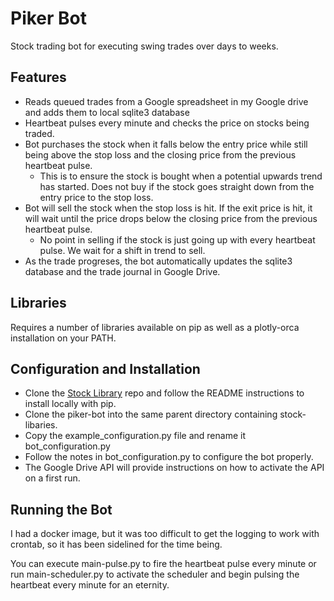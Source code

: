 # Piker Bot

Stock trading bot for executing swing trades over days to weeks. 

## Features
- Reads queued trades from a Google spreadsheet in my Google drive and adds them to local sqlite3 database
- Heartbeat pulses every minute and checks the price on stocks being traded.
- Bot purchases the stock when it falls below the entry price while still being above the stop loss and the closing price from the previous heartbeat pulse.
	- This is to ensure the stock is bought when a potential upwards trend has started. Does not buy if the stock goes straight down from the entry price to the stop loss.
- Bot will sell the stock when the stop loss is hit. If the exit price is hit, it will wait until the price drops below the closing price from the previous heartbeat pulse.
	- No point in selling if the stock is just going up with every heartbeat pulse. We wait for a shift in trend to sell.
- As the trade progreses, the bot automatically updates the sqlite3 database and the trade journal in Google Drive.

## Libraries
Requires a number of libraries available on pip as well as a plotly-orca installation on your PATH.

## Configuration and Installation
- Clone the [Stock Library](https://github.com/adam-long-tech/stock-libraries) repo and follow the README instructions to install locally with pip.
- Clone the piker-bot into the same parent directory containing stock-libaries.
- Copy the example_configuration.py file and rename it bot_configuration.py
- Follow the notes in bot_configuration.py to configure the bot properly.
- The Google Drive API will provide instructions on how to activate the API on a first run.

## Running the Bot

I had a docker image, but it was too difficult to get the logging to work with crontab, so it has been sidelined for the time being.

You can execute main-pulse.py to fire the heartbeat pulse every minute or run main-scheduler.py to activate
the scheduler and begin pulsing the heartbeat every minute for an eternity.

